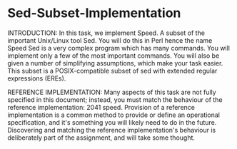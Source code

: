 # Sed-Subset-Implementation

INTRODUCTION:
In this task, we implement Speed.
A subset of the important Unix/Linux tool Sed.
You will do this in Perl hence the name Speed
Sed is a very complex program which has many commands.
You will implement only a few of the most important commands.
You will also be given a number of simplifying assumptions, which make your task easier.
This subset is a POSIX-compatible subset of sed with extended regular expressions (EREs).

REFERENCE IMPLEMENTATION:
Many aspects of this task are not fully specified in this document; instead, you must match the behaviour of the reference implementation: 2041 speed. Provision of a
reference implementation is a common method to provide or define an operational specification, and it's something you will likely need to do in the future. Discovering and
matching the reference implementation's behaviour is deliberately part of the assignment, and will take some thought.
